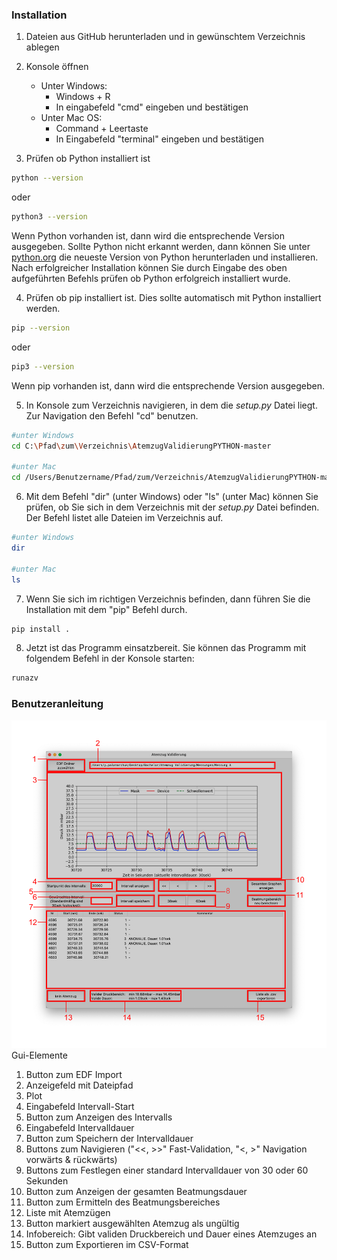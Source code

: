 ### Installation
1. Dateien aus GitHub herunterladen und in gewünschtem Verzeichnis ablegen

2. Konsole öffnen
   - Unter Windows: 
     - Windows + R
     - In eingabefeld "cmd" eingeben und bestätigen
   - Unter Mac OS:
     - Command + Leertaste
     - In Eingabefeld "terminal" eingeben und bestätigen

3. Prüfen ob Python installiert ist
```bash
python --version
```
oder 
```bash
python3 --version
```
Wenn Python vorhanden ist, dann wird die entsprechende Version ausgegeben. 
Sollte Python nicht erkannt werden, dann können Sie unter [python.org](https://www.python.org)
die neueste Version von Python herunterladen und installieren.
Nach erfolgreicher Installation können Sie durch Eingabe des oben aufgeführten
Befehls prüfen ob Python erfolgreich installiert wurde.

4. Prüfen ob pip installiert ist. Dies sollte automatisch mit Python installiert werden.
```bash
pip --version
```
oder
```bash
pip3 --version
```
Wenn pip vorhanden ist, dann wird die entsprechende Version ausgegeben.

5. In Konsole zum Verzeichnis navigieren, in dem die *setup.py* Datei liegt.
Zur Navigation den Befehl "cd" benutzen.
```bash
#unter Windows
cd C:\Pfad\zum\Verzeichnis\AtemzugValidierungPYTHON-master

#unter Mac
cd /Users/Benutzername/Pfad/zum/Verzeichnis/AtemzugValidierungPYTHON-master
```

6. Mit dem Befehl "dir" (unter Windows) oder "ls" (unter Mac) können Sie prüfen, ob Sie sich in dem Verzeichnis mit der
*setup.py* Datei befinden. Der Befehl listet alle Dateien im Verzeichnis auf.
```bash
#unter Windows
dir

#unter Mac
ls
```

7. Wenn Sie sich im richtigen Verzeichnis befinden,
dann führen Sie die Installation mit dem "pip" Befehl durch. 
```bash
pip install .
```

8. Jetzt ist das Programm einsatzbereit. 
Sie können das Programm mit folgendem Befehl in der Konsole starten:
```bash
runazv
```

### Benutzeranleitung
![GUI-Elemente](images/gui_elements.png)
Gui-Elemente
1. Button zum EDF Import
2. Anzeigefeld mit Dateipfad
3. Plot
4. Eingabefeld Intervall-Start
5. Button zum Anzeigen des Intervalls
6. Eingabefeld Intervalldauer
7. Button zum Speichern der Intervalldauer
8. Buttons zum Navigieren ("<<, >>" Fast-Validation, "<, >" Navigation vorwärts & rückwärts)
9. Buttons zum Festlegen einer standard Intervalldauer von 30 oder 60 Sekunden
10. Button zum Anzeigen der gesamten Beatmungsdauer
11. Button zum Ermitteln des Beatmungsbereiches
12. Liste mit Atemzügen
13. Button markiert ausgewählten Atemzug als ungültig
14. Infobereich: Gibt validen Druckbereich und Dauer eines Atemzuges an
15. Button zum Exportieren im CSV-Format